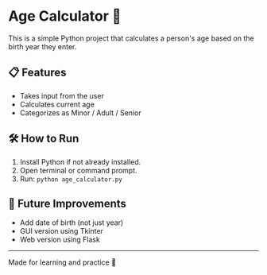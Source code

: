 # Age Calculator 🧮

This is a simple Python project that calculates a person's age based on the birth year they enter.

## 📋 Features
- Takes input from the user
- Calculates current age
- Categorizes as Minor / Adult / Senior

## 🛠️ How to Run
1. Install Python if not already installed.
2. Open terminal or command prompt.
3. Run: `python age_calculator.py`

## 🚀 Future Improvements
- Add date of birth (not just year)
- GUI version using Tkinter
- Web version using Flask

---

Made for learning and practice 📘

